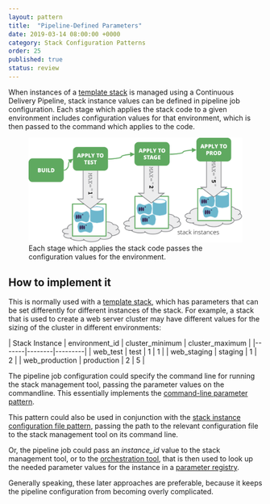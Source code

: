 ```yaml
---
layout: pattern
title:  "Pipeline-Defined Parameters"
date: 2019-03-14 08:00:00 +0000
category: Stack Configuration Patterns
order: 25
published: true
status: review
---
```


When instances of a [template stack](/patterns/stack-replication/template-stack.html) is managed using a Continuous Delivery Pipeline, stack instance values can be defined in pipeline job configuration. Each stage which applies the stack code to a given environment includes configuration values for that environment, which is then passed to the command which applies to the code.


<figure>
  <img src="images/pipeline-defined-parameters.png" alt="Each stage which applies the stack code passes the configuration values for the environment"/>
  <figcaption>Each stage which applies the stack code passes the configuration values for the environment.</figcaption>
</figure>


## How to implement it

This is normally used with a [template stack](/patterns/stack-replication/template-stack.html), which has parameters that can be set differently for different instances of the stack. For example, a stack that is used to create a web server cluster may have different values for the sizing of the cluster in different environments:


| Stack Instance | environment_id | cluster_minimum | cluster_maximum |
|-------|--------|---------|
| web_test | test | 1 | 1 |
| web_staging | staging | 1 | 2 |
| web_production | production | 2 | 5 |


The pipeline job configuration could specify the command line for running the stack management tool, passing the parameter values on the commandline. This essentially implements the [command-line parameter pattern](command-line-parameters.html).

This pattern could also be used in conjunction with the [stack instance configuration file pattern](stack-instance-configuration-file.html), passing the path to the relevant configuration file to the stack management tool on its command line.

Or, the pipeline job could pass an *instance_id* value to the stack management tool, or to the [orchestration tool](/patterns/stack-orchestration-tools/), that is then used to look up the needed parameter values for the instance in a [parameter registry](stack-parameter-registry.html).

Generally speaking, these later approaches are preferable, because it keeps the pipeline configuration from becoming overly complicated.

